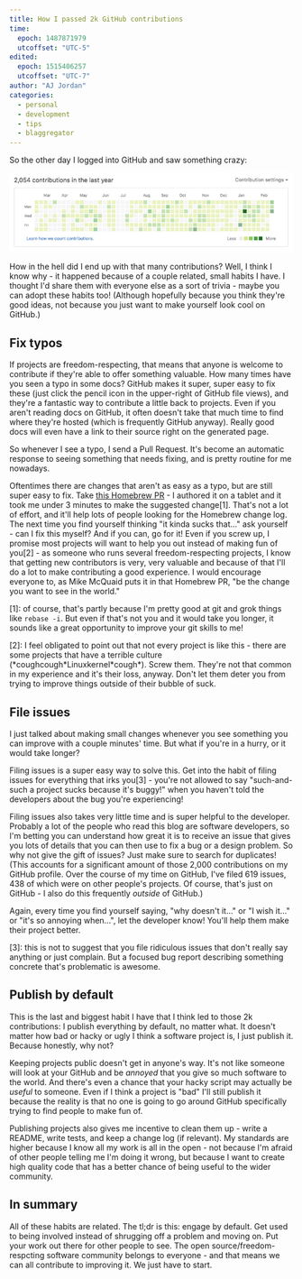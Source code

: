 ```yaml
---
title: How I passed 2k GitHub contributions
time:
  epoch: 1487871979
  utcoffset: "UTC-5"
edited:
  epoch: 1515406257
  utcoffset: "UTC-7"
author: "AJ Jordan"
categories:
  - personal
  - development
  - tips
  - blaggregator
---
```


So the other day I logged into GitHub and saw something crazy:

![Screenshot of my GitHub contribution graph showing 2,054 contributions over the past year](/images/github-2k-contributions.jpg)

How in the hell did I end up with that many contributions? Well, I think I know why - it happened because of a couple related, small habits I have. I thought I'd share them with everyone else as a sort of trivia - maybe you can adopt these habits too! (Although hopefully because you think they're good ideas, not because you just want to make yourself look cool on GitHub.)

## Fix typos

If projects are freedom-respecting, that means that anyone is welcome to contribute if they're able to offer something valuable. How many times have you seen a typo in some docs? GitHub makes it super, super easy to fix these (just click the pencil icon in the upper-right of GitHub file views), and they're a fantastic way to contribute a little back to projects. Even if you aren't reading docs on GitHub, it often doesn't take that much time to find where they're hosted (which is frequently GitHub anyway). Really good docs will even have a link to their source right on the generated page.

So whenever I see a typo, I send a Pull Request. It's become an automatic response to seeing something that needs fixing, and is pretty routine for me nowadays.

Oftentimes there are changes that aren't as easy as a typo, but are still super easy to fix. Take [this Homebrew PR][homebrewpr] - I authored it on a tablet and it took me under 3 minutes to make the suggested change\[1]. That's not a lot of effort, and it'll help lots of people looking for the Homebrew change log. The next time you find yourself thinking "it kinda sucks that..." ask yourself - can I fix this myself? And if you can, go for it! Even if you screw up, I promise most projects will want to help you out instead of making fun of you\[2] - as someone who runs several freedom-respecting projects, I know that getting new contributors is very, very valuable and because of that I'll do a lot to make contributing a good experience. I would encourage everyone to, as Mike McQuaid puts it in that Homebrew PR, "be the change you want to see in the world."

 \[1]: of course, that's partly because I'm pretty good at git and grok things like `rebase -i`. But even if that's not you and it would take you longer, it sounds like a great opportunity to improve your git skills to me!

 \[2]: I feel obligated to point out that not every project is like this - there are some projects that have a terrible culture (\*coughcough\*Linuxkernel\*cough\*). Screw them. They're not that common in my experience and it's their loss, anyway. Don't let them deter you from trying to improve things outside of their bubble of suck.

## File issues

I just talked about making small changes whenever you see something you can improve with a couple minutes' time. But what if you're in a hurry, or it would take longer?

Filing issues is a super easy way to solve this. Get into the habit of filing issues for everything that irks you\[3] - you're not allowed to say "such-and-such a project sucks because it's buggy!" when you haven't told the developers about the bug you're experiencing!

Filing issues also takes very little time and is super helpful to the developer. Probably a lot of the people who read this blog are software developers, so I'm betting you can understand how great it is to receive an issue that gives you lots of details that you can then use to fix a bug or a design problem. So why not give the gift of issues? Just make sure to search for duplicates! (This accounts for a significant amount of those 2,000 contributions on my GitHub profile. Over the course of my time on GitHub, I've filed 619 issues, 438 of which were on other people's projects. Of course, that's just on GitHub - I also do this frequently _outside_ of GitHub.)

Again, every time you find yourself saying, "why doesn't it..." or "I wish it..." or "it's so annoying when...", let the developer know! You'll help them make their project better.

  \[3]: this is not to suggest that you file ridiculous issues that don't really say anything or just complain. But a focused bug report describing something concrete that's problematic is awesome.

## Publish by default

This is the last and biggest habit I have that I think led to those 2k contributions: I publish everything by default, no matter what. It doesn't matter how bad or hacky or ugly I think a software project is, I just publish it. Because honestly, why not?

Keeping projects public doesn't get in anyone's way. It's not like someone will look at your GitHub and be _annoyed_ that you give so much software to the world. And there's even a chance that your hacky script may actually be _useful_ to someone. Even if I think a project is "bad" I'll still publish it because the reality is that no one is going to go around GitHub specifically trying to find people to make fun of.

Publishing projects also gives me incentive to clean them up - write a README, write tests, and keep a change log (if relevant). My standards are higher because I know all my work is all in the open - not because I'm afraid of other people telling me I'm doing it wrong, but because I want to create high quality code that has a better chance of being useful to the wider community.

## In summary

All of these habits are related. The tl;dr is this: engage by default. Get used to being involved instead of shrugging off a problem and moving on. Put your work out there for other people to see. The open source/freedom-respcting software community belongs to everyone - and that means we can all contribute to improving it. We just have to start.

 [homebrewpr]: https://github.com/Homebrew/brew/pull/1634
